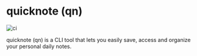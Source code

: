 # quicknote (qn)

![ci](https://github.com/alexruf/quicknote/workflows/ci/badge.svg)

quicknote (qn) is a CLI tool that lets you easily save, access and organize your personal daily notes.
